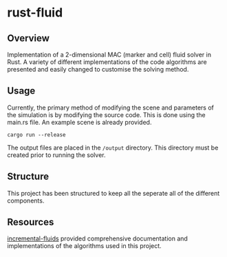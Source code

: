 # rust-fluid
## Overview
Implementation of a 2-dimensional MAC (marker and cell) fluid solver in Rust. A variety of different implementations of the code algorithms are presented and easily changed to customise the solving method.

## Usage
Currently, the primary method of modifying the scene and parameters of the simulation is by modifying the source code. This is done using the main.rs file. An example scene is already provided.

```cargo run --release```

The output files are placed in the ```/output``` directory. This directory must be created prior to running the solver.

## Structure
This project has been structured to keep all the seperate all of the different components.

## Resources
[incremental-fluids](https://github.com/tunabrain/incremental-fluids) provided comprehensive documentation and implementations of the algorithms used in this project.
